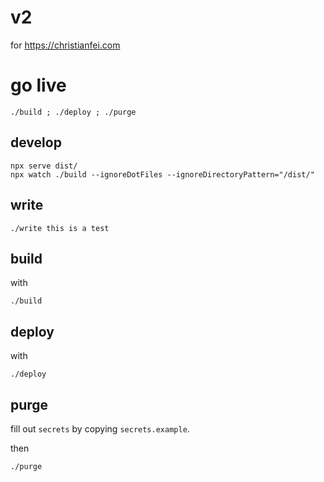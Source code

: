 # v2

for https://christianfei.com

# go live

```
./build ; ./deploy ; ./purge
```


## develop

```
npx serve dist/
npx watch ./build --ignoreDotFiles --ignoreDirectoryPattern="/dist/"
```

## write

```
./write this is a test
```

## build

with

```
./build
```

## deploy

with

```
./deploy
```

## purge

fill out `secrets` by copying `secrets.example`.

then

```
./purge
```

